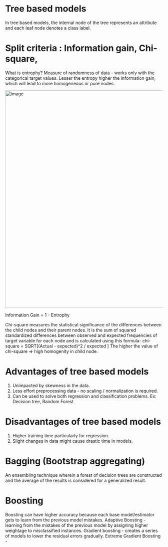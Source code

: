 # Tree based models
 In tree based models, the internal node of the tree represents an attribute and each leaf node denotes a class label.
 
# Split criteria : Information gain, Chi-square, 

What is entrophy?
Measure of randomness of data - works only with the categorical target values. 
Lesser the entropy higher the information gain, which will lead to more homogeneous or pure nodes.

 <img width="694" alt="image" src="https://user-images.githubusercontent.com/31846843/174466284-88c9f301-81cc-4f9b-aa02-8ed5b64f52b9.png">

Information Gain = 1 - Entrophy
 
 Chi-square measures the statistical significance of the differences between the child nodes and their parent nodes. 
 It is the sum of squared standardized differences between observed and expected frequencies of target variable for each node 
 and is calculated using this formula-
 chi-square = SQRT[(Actual - expected)^2 / expected ]
 The higher the value of chi-square => high homogenity in child node.
 
# Advantages of tree based models
  1. Unimpacted by skewness in the data.
  2. Less effort preprocessing data - no scaling / normalization is required.
  3. Can be used to solve both regression and classification problems.
  Ex: Decision tree, Random Forest

# Disadvantages of tree based models
 1. Higher training time particularly for regression.
 2. Slight changes in data might cause drastic time in models. 

# Bagging (Bootstrap aggregating)
  An ensembling technique wherein a forest of decision trees are constructed and the average of the results is considered for 
  a generalized result.
  
# Boosting 
  Boosting can have higher accuracy because each base model/estimator gets to learn from the previous model mistakes. 
  Adaptive Boosting - learning from the mistakes of the previous model by assigning higher weightage to misclassified instances.
  Gradient boosting - creates a series of models to lower the residual errors gradually.
  Extreme Gradient Boosting - 
